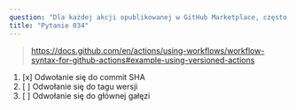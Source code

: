 ```yaml
---
question: "Dla każdej akcji opublikowanej w GitHub Marketplace, często możesz używać jej w wielu wersjach. Które podejście jest najbardziej stabilne i bezpieczne?"
title: "Pytanie 034"
---
```



> https://docs.github.com/en/actions/using-workflows/workflow-syntax-for-github-actions#example-using-versioned-actions

1. [x] Odwołanie się do commit SHA  
1. [ ] Odwołanie się do tagu wersji  
1. [ ] Odwołanie się do głównej gałęzi  
